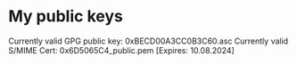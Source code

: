 
# My public keys
Currently valid GPG public key: 0xBECD00A3CC0B3C60.asc
Currently valid S/MIME Cert: 0x6D5065C4_public.pem [Expires: 10.08.2024]


